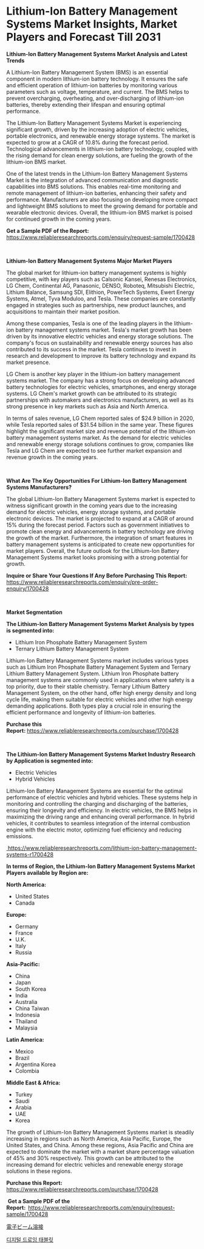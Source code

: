 <p><h1>Lithium-Ion Battery Management Systems Market Insights, Market Players and Forecast Till 2031</h1></p><p><strong>Lithium-Ion Battery Management Systems Market Analysis and Latest Trends</strong></p>
<p><p>A Lithium-Ion Battery Management System (BMS) is an essential component in modern lithium-ion battery technology. It ensures the safe and efficient operation of lithium-ion batteries by monitoring various parameters such as voltage, temperature, and current. The BMS helps to prevent overcharging, overheating, and over-discharging of lithium-ion batteries, thereby extending their lifespan and ensuring optimal performance.</p><p>The Lithium-Ion Battery Management Systems Market is experiencing significant growth, driven by the increasing adoption of electric vehicles, portable electronics, and renewable energy storage systems. The market is expected to grow at a CAGR of 10.8% during the forecast period. Technological advancements in lithium-ion battery technology, coupled with the rising demand for clean energy solutions, are fueling the growth of the lithium-ion BMS market.</p><p>One of the latest trends in the Lithium-Ion Battery Management Systems Market is the integration of advanced communication and diagnostic capabilities into BMS solutions. This enables real-time monitoring and remote management of lithium-ion batteries, enhancing their safety and performance. Manufacturers are also focusing on developing more compact and lightweight BMS solutions to meet the growing demand for portable and wearable electronic devices. Overall, the lithium-ion BMS market is poised for continued growth in the coming years.</p></p>
<p><strong>Get a Sample PDF of the Report:&nbsp;</strong> <a href="https://www.reliableresearchreports.com/enquiry/request-sample/1700428">https://www.reliableresearchreports.com/enquiry/request-sample/1700428</a></p>
<p>&nbsp;</p>
<p><strong>Lithium-Ion Battery Management Systems Major Market Players</strong></p>
<p><p>The global market for lithium-ion battery management systems is highly competitive, with key players such as Calsonic Kansei, Renesas Electronics, LG Chem, Continental AG, Panasonic, DENSO, Roboteq, Mitsubishi Electric, Lithium Balance, Samsung SDI, Elithion, PowerTech Systems, Ewert Energy Systems, Atmel, Tyva Moduloo, and Tesla. These companies are constantly engaged in strategies such as partnerships, new product launches, and acquisitions to maintain their market position.</p><p>Among these companies, Tesla is one of the leading players in the lithium-ion battery management systems market. Tesla's market growth has been driven by its innovative electric vehicles and energy storage solutions. The company's focus on sustainability and renewable energy sources has also contributed to its success in the market. Tesla continues to invest in research and development to improve its battery technology and expand its market presence.</p><p>LG Chem is another key player in the lithium-ion battery management systems market. The company has a strong focus on developing advanced battery technologies for electric vehicles, smartphones, and energy storage systems. LG Chem's market growth can be attributed to its strategic partnerships with automakers and electronics manufacturers, as well as its strong presence in key markets such as Asia and North America.</p><p>In terms of sales revenue, LG Chem reported sales of $24.9 billion in 2020, while Tesla reported sales of $31.54 billion in the same year. These figures highlight the significant market size and revenue potential of the lithium-ion battery management systems market. As the demand for electric vehicles and renewable energy storage solutions continues to grow, companies like Tesla and LG Chem are expected to see further market expansion and revenue growth in the coming years.</p></p>
<p>&nbsp;</p>
<p><strong>What Are The Key Opportunities For Lithium-Ion Battery Management Systems Manufacturers?</strong></p>
<p><p>The global Lithium-Ion Battery Management Systems market is expected to witness significant growth in the coming years due to the increasing demand for electric vehicles, energy storage systems, and portable electronic devices. The market is projected to expand at a CAGR of around 15% during the forecast period. Factors such as government initiatives to promote clean energy and advancements in battery technology are driving the growth of the market. Furthermore, the integration of smart features in battery management systems is anticipated to create new opportunities for market players. Overall, the future outlook for the Lithium-Ion Battery Management Systems market looks promising with a strong potential for growth.</p></p>
<p><strong>Inquire or Share Your Questions If Any Before Purchasing This Report:</strong> <a href="https://www.reliableresearchreports.com/enquiry/pre-order-enquiry/1700428">https://www.reliableresearchreports.com/enquiry/pre-order-enquiry/1700428</a></p>
<p>&nbsp;</p>
<p><strong>Market Segmentation</strong></p>
<p><strong>The Lithium-Ion Battery Management Systems Market Analysis by types is segmented into:</strong></p>
<p><ul><li>Lithium Iron Phosphate Battery Management System</li><li>Ternary Lithium Battery Management System</li></ul></p>
<p><p>Lithium-Ion Battery Management Systems market includes various types such as Lithium Iron Phosphate Battery Management System and Ternary Lithium Battery Management System. Lithium Iron Phosphate battery management systems are commonly used in applications where safety is a top priority, due to their stable chemistry. Ternary Lithium Battery Management System, on the other hand, offer high energy density and long cycle life, making them suitable for electric vehicles and other high energy demanding applications. Both types play a crucial role in ensuring the efficient performance and longevity of lithium-ion batteries.</p></p>
<p><strong>Purchase this Report:&nbsp;</strong><a href="https://www.reliableresearchreports.com/purchase/1700428">https://www.reliableresearchreports.com/purchase/1700428</a></p>
<p>&nbsp;</p>
<p><strong>The Lithium-Ion Battery Management Systems Market Industry Research by Application is segmented into:</strong></p>
<p><ul><li>Electric Vehicles</li><li>Hybrid Vehicles</li></ul></p>
<p><p>Lithium-Ion Battery Management Systems are essential for the optimal performance of electric vehicles and hybrid vehicles. These systems help in monitoring and controlling the charging and discharging of the batteries, ensuring their longevity and efficiency. In electric vehicles, the BMS helps in maximizing the driving range and enhancing overall performance. In hybrid vehicles, it contributes to seamless integration of the internal combustion engine with the electric motor, optimizing fuel efficiency and reducing emissions.</p></p>
<p><a href="https://www.reliableresearchreports.com/lithium-ion-battery-management-systems-r1700428">&nbsp;https://www.reliableresearchreports.com/lithium-ion-battery-management-systems-r1700428</a></p>
<p><strong>In terms of Region, the Lithium-Ion Battery Management Systems Market Players available by Region are:</strong></p>
<p>
    <p> <strong> North America: </strong>
        <ul>
            <li>United States</li>
            <li>Canada</li>
        </ul>
        </p> 
    <p> <strong> Europe: </strong>
        <ul>
            <li>Germany</li>
            <li>France</li>
            <li>U.K.</li>
            <li>Italy</li>
            <li>Russia</li>
        </ul>
        </p> 
    <p> <strong> Asia-Pacific: </strong>
        <ul>
            <li>China</li>
            <li>Japan</li>
            <li>South Korea</li>
            <li>India</li>
            <li>Australia</li>
            <li>China Taiwan</li>
            <li>Indonesia</li>
            <li>Thailand</li>
            <li>Malaysia</li>
        </ul>
        </p> 
    <p> <strong> Latin America: </strong>
        <ul>
            <li>Mexico</li>
            <li>Brazil</li>
            <li>Argentina Korea</li>
            <li>Colombia</li>
        </ul>
        </p> 
    <p> <strong> Middle East & Africa: </strong>
        <ul>
            <li>Turkey</li>
            <li>Saudi</li>
            <li>Arabia</li>
            <li>UAE</li>
            <li>Korea</li>
        </ul>
    </p>
    </p>
<p><p>The growth of Lithium-Ion Battery Management Systems market is steadily increasing in regions such as North America, Asia Pacific, Europe, the United States, and China. Among these regions, Asia Pacific and China are expected to dominate the market with a market share percentage valuation of 45% and 30% respectively. This growth can be attributed to the increasing demand for electric vehicles and renewable energy storage solutions in these regions.</p></p>
<p><strong>Purchase this Report: </strong><a href="https://www.reliableresearchreports.com/purchase/1700428">https://www.reliableresearchreports.com/purchase/1700428</a></p>
<p>&nbsp;<strong>Get a Sample PDF of the Report:&nbsp;&nbsp;</strong><a href="https://www.reliableresearchreports.com/enquiry/request-sample/1700428">https://www.reliableresearchreports.com/enquiry/request-sample/1700428</a></p>
<p><strong></strong></p>
<p><p><a href="https://github.com/reliezer65/Market-Research-Report-List-2/blob/main/1330884184407.md">電子ビーム溶接</a></p><p><a href="https://github.com/raap8632/Market-Research-Report-List-2/blob/main/6162629187267.md">디지털 드로잉 태블릿</a></p></p>